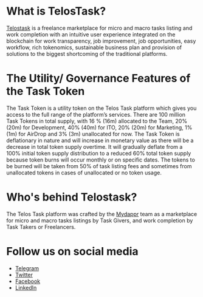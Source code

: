 # What is TelosTask?
[Telostask](https://telostask.app/login) is a freelance marketplace for micro and macro tasks listing and work completion with an intuitive user experience integrated on the blockchain for work transparency, job improvement, job opportunities, easy workflow, rich tokenomics, sustainable business plan and provision of solutions to the biggest shortcoming of the traditional platforms.
# The Utility/ Governance Features of the Task Token
The Task Token is a utility token on the Telos Task platform which gives you access to the full range of the platform’s services. There are 100 million Task Tokens in total supply, with 16 % (16m) allocated to the Team, 20% (20m) for Development, 40% (40m) for ITO, 20% (20m) for Marketing, 1% (1m) for AirDrop and 3% (3m) unallocated for now. The Task Token is deflationary in nature and will increase in monetary value as there will be a decrease in total token supply overtime. It will gradually deflate from a 100% initial token supply distribution to a reduced 60% total token supply because token burns will occur monthly or on specific dates. The tokens to be burned will be taken from 50% of task listing fees and sometimes from unallocated tokens in cases of unallocated or no token usage.

# Who's behind Telostask?
The Telos Task platform was crafted by the [Mydappr](Mydappr.io) team as a marketplace for micro and macro tasks listings by Task Givers, and work completion by Task Takers or Freelancers.

# Follow us on social media


- [Telegram](https://t.me/@telostasks)
- [Twitter](https://Twitter.com/@telostask)
- [Facebook](https://Facebook/@TelosTask)
- [LinkedIn](https://www.linkedin.com/showcase/71098913/)